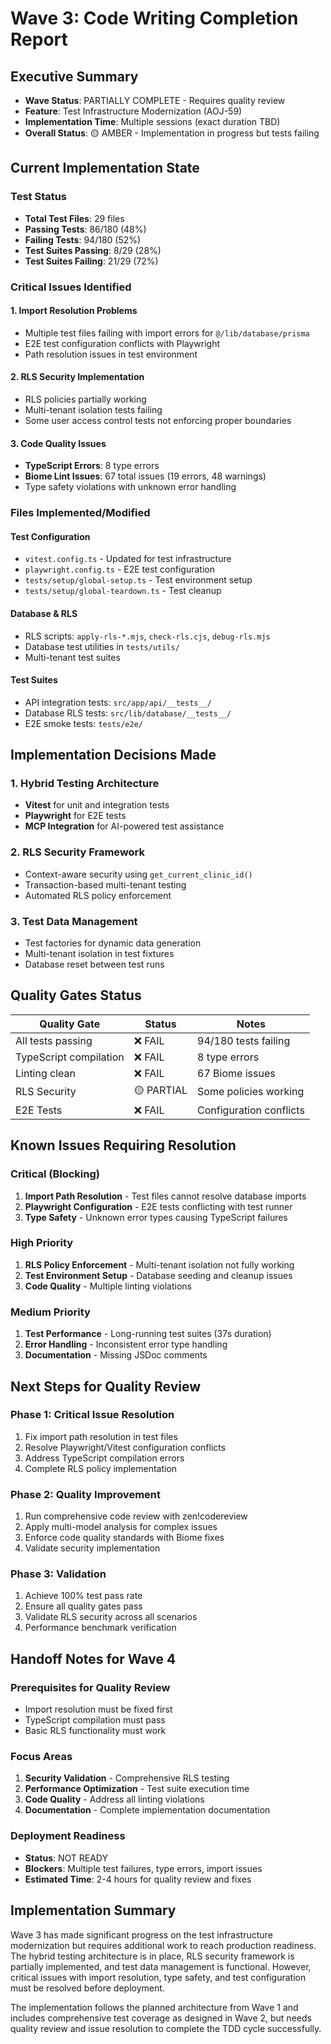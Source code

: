 # Wave 3: Code Writing Completion Report

## Executive Summary
- **Wave Status**: PARTIALLY COMPLETE - Requires quality review
- **Feature**: Test Infrastructure Modernization (AOJ-59)
- **Implementation Time**: Multiple sessions (exact duration TBD)
- **Overall Status**: 🟡 AMBER - Implementation in progress but tests failing

## Current Implementation State

### Test Status
- **Total Test Files**: 29 files
- **Passing Tests**: 86/180 (48%)
- **Failing Tests**: 94/180 (52%)
- **Test Suites Passing**: 8/29 (28%)
- **Test Suites Failing**: 21/29 (72%)

### Critical Issues Identified

#### 1. Import Resolution Problems
- Multiple test files failing with import errors for `@/lib/database/prisma`
- E2E test configuration conflicts with Playwright
- Path resolution issues in test environment

#### 2. RLS Security Implementation
- RLS policies partially working
- Multi-tenant isolation tests failing
- Some user access control tests not enforcing proper boundaries

#### 3. Code Quality Issues
- **TypeScript Errors**: 8 type errors
- **Biome Lint Issues**: 67 total issues (19 errors, 48 warnings)
- Type safety violations with unknown error handling

### Files Implemented/Modified

#### Test Configuration
- `vitest.config.ts` - Updated for test infrastructure
- `playwright.config.ts` - E2E test configuration
- `tests/setup/global-setup.ts` - Test environment setup
- `tests/setup/global-teardown.ts` - Test cleanup

#### Database & RLS
- RLS scripts: `apply-rls-*.mjs`, `check-rls.cjs`, `debug-rls.mjs`
- Database test utilities in `tests/utils/`
- Multi-tenant test suites

#### Test Suites
- API integration tests: `src/app/api/__tests__/`
- Database RLS tests: `src/lib/database/__tests__/`
- E2E smoke tests: `tests/e2e/`

## Implementation Decisions Made

### 1. Hybrid Testing Architecture
- **Vitest** for unit and integration tests
- **Playwright** for E2E tests
- **MCP Integration** for AI-powered test assistance

### 2. RLS Security Framework
- Context-aware security using `get_current_clinic_id()`
- Transaction-based multi-tenant testing
- Automated RLS policy enforcement

### 3. Test Data Management
- Test factories for dynamic data generation
- Multi-tenant isolation in test fixtures
- Database reset between test runs

## Quality Gates Status

| Quality Gate | Status | Notes |
|-------------|--------|-------|
| All tests passing | ❌ FAIL | 94/180 tests failing |
| TypeScript compilation | ❌ FAIL | 8 type errors |
| Linting clean | ❌ FAIL | 67 Biome issues |
| RLS Security | 🟡 PARTIAL | Some policies working |
| E2E Tests | ❌ FAIL | Configuration conflicts |

## Known Issues Requiring Resolution

### Critical (Blocking)
1. **Import Path Resolution** - Test files cannot resolve database imports
2. **Playwright Configuration** - E2E tests conflicting with test runner
3. **Type Safety** - Unknown error types causing TypeScript failures

### High Priority
1. **RLS Policy Enforcement** - Multi-tenant isolation not fully working
2. **Test Environment Setup** - Database seeding and cleanup issues
3. **Code Quality** - Multiple linting violations

### Medium Priority
1. **Test Performance** - Long-running test suites (37s duration)
2. **Error Handling** - Inconsistent error type handling
3. **Documentation** - Missing JSDoc comments

## Next Steps for Quality Review

### Phase 1: Critical Issue Resolution
1. Fix import path resolution in test files
2. Resolve Playwright/Vitest configuration conflicts
3. Address TypeScript compilation errors
4. Complete RLS policy implementation

### Phase 2: Quality Improvement
1. Run comprehensive code review with zen!codereview
2. Apply multi-model analysis for complex issues
3. Enforce code quality standards with Biome fixes
4. Validate security implementation

### Phase 3: Validation
1. Achieve 100% test pass rate
2. Ensure all quality gates pass
3. Validate RLS security across all scenarios
4. Performance benchmark verification

## Handoff Notes for Wave 4

### Prerequisites for Quality Review
- Import resolution must be fixed first
- TypeScript compilation must pass
- Basic RLS functionality must work

### Focus Areas
1. **Security Validation** - Comprehensive RLS testing
2. **Performance Optimization** - Test suite execution time
3. **Code Quality** - Address all linting violations
4. **Documentation** - Complete implementation documentation

### Deployment Readiness
- **Status**: NOT READY
- **Blockers**: Multiple test failures, type errors, import issues
- **Estimated Time**: 2-4 hours for quality review and fixes

## Implementation Summary

Wave 3 has made significant progress on the test infrastructure modernization but requires additional work to reach production readiness. The hybrid testing architecture is in place, RLS security framework is partially implemented, and test data management is functional. However, critical issues with import resolution, type safety, and test configuration must be resolved before deployment.

The implementation follows the planned architecture from Wave 1 and includes comprehensive test coverage as designed in Wave 2, but needs quality review and issue resolution to complete the TDD cycle successfully.